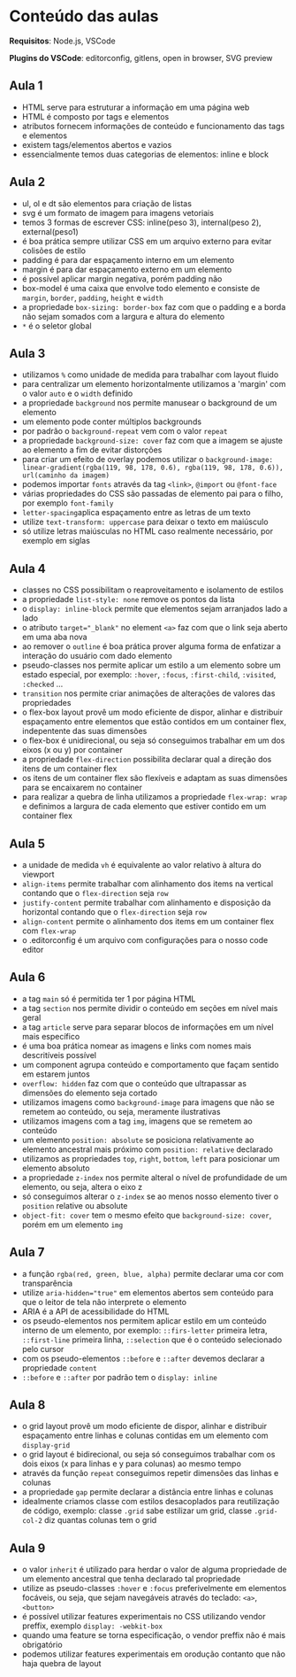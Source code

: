 # Conteúdo das aulas

**Requisitos**: Node.js, VSCode

**Plugins do VSCode**: editorconfig, gitlens, open in browser, SVG preview

## Aula 1

- HTML serve para estruturar a informação em uma página web
- HTML é composto por tags e elementos
- atributos fornecem informações de conteúdo e funcionamento das 
tags e elementos
- existem tags/elementos abertos e vazios
- essencialmente temos duas categorias de elementos: inline e block

## Aula 2

- ul, ol e dt são elementos para criação de listas
- svg é um formato de imagem para imagens vetoriais
- temos 3 formas de escrever CSS: inline(peso 3), internal(peso 2), external(peso1)
- é boa prática sempre utilizar CSS em um arquivo externo para evitar colisões de estilo
- padding é para dar espaçamento interno em um elemento
- margin é para dar espaçamento externo em um elemento
- é possível aplicar margin negativa, porém padding não
- box-model é uma caixa que envolve todo elemento e consiste de `margin`, `border`, 
`padding`, `height` e `width`
- a propriedade `box-sizing: border-box` faz com que o padding e a borda não 
sejam somados com a largura e altura do elemento
- `*` é o seletor global

## Aula 3

- utilizamos `%` como unidade de medida para trabalhar com layout fluido
- para centralizar um elemento horizontalmente utilizamos a 'margin' com o 
valor `auto` e o `width` definido
- a propriedade `background` nos permite manusear o background de um elemento
- um elemento pode conter múltiplos backgrounds
- por padrão o `background-repeat` vem com o valor `repeat`
- a propriedade `background-size: cover` faz com que a imagem se ajuste ao 
elemento a fim de evitar distorções
- para criar um efeito de overlay podemos utilizar o 
`background-image: linear-gradient(rgba(119, 98, 178, 0.6), rgba(119, 98, 178, 0.6)), url(caminho da imagem)`
- podemos importar `fonts` através da tag `<link>`, `@import` ou `@font-face`
- várias propriedades do CSS são passadas de elemento pai para o filho, por exemplo `font-family`
- `letter-spacing`aplica espaçamento entre as letras de um texto
- utilize `text-transform: uppercase` para deixar o texto em maiúsculo
- só utilize letras maiúsculas no HTML caso realmente necessário, por exemplo em siglas

## Aula 4

- classes no CSS possibilitam o reaproveitamento e isolamento de estilos
- a propriedade `list-style: none` remove os pontos da lista
- o `display: inline-block` permite que elementos sejam arranjados lado a lado
- o atributo `target="_blank"` no element `<a>` faz com que o link seja aberto
em uma aba nova
- ao remover o `outline` é boa prática prover alguma forma de enfatizar a interação
do usuário com dado elemento
- pseudo-classes nos permite aplicar um estilo a um elemento sobre um estado
especial, por exemplo: `:hover`, `:focus`, `:first-child`, `:visited`, `:checked` ...
- `transition` nos permite criar animações de alterações de valores das propriedades
- o flex-box layout provê um modo eficiente de dispor, alinhar e distribuir espaçamento
entre elementos que estão contidos em um container flex, indepentente das suas dimensões
- o flex-box é unidirecional, ou seja só conseguimos trabalhar em um dos eixos (x ou y)
por container
- a propriedade `flex-direction` possibilita declarar qual a direção dos
itens de um container flex
- os itens de um container flex são flexíveis e adaptam as suas dimensões para se
encaixarem no container
- para realizar a quebra de linha utilizamos a propriedade `flex-wrap: wrap` e
definimos a largura de cada elemento que estiver contido em um container flex

## Aula 5

- a unidade de medida `vh` é equivalente ao valor relativo à altura do viewport
- `align-items` permite trabalhar com alinhamento dos items na vertical contando
que o `flex-direction` seja `row`
- `justify-content` permite trabalhar com alinhamento e disposição da horizontal contando
que o `flex-direction` seja `row`
- `align-content` permite o alinhamento dos items em um container flex com `flex-wrap`
- o .editorconfig é um arquivo com configurações para o nosso code editor

## Aula 6

-  a tag `main` só é permitida ter 1 por página HTML
- a tag `section` nos permite dividir o conteúdo em seções em nível mais geral
- a tag `article` serve para separar blocos de informações em um nível mais específico
- é uma boa prática nomear as imagens e links com nomes mais descritíveis possível
- um component agrupa conteúdo e comportamento que façam sentido em estarem juntos
- `overflow: hidden` faz com que o conteúdo que ultrapassar as dimensões do elemento 
seja cortado
- utilizamos imagens como `background-image` para imagens que não se remetem ao conteúdo, ou
seja, meramente ilustrativas
- utilizamos imagens com a tag `img`, imagens que se remetem ao conteúdo
- um elemento `position: absolute` se posiciona relativamente ao elemento 
ancestral mais próximo com `position: relative` declarado
- utilizamos as propriedades `top`, `right`, `bottom`, `left` para posicionar um 
elemento absoluto
- a propriedade `z-index` nos permite alteral o nível de profundidade de um elemento,
ou seja, altera o eixo z
- só conseguimos alterar o `z-index` se ao menos nosso elemento tiver o `position` relative
ou absolute
- `object-fit: cover` tem o mesmo efeito que `background-size: cover`, porém em
um elemento `img`

## Aula 7

- a função `rgba(red, green, blue, alpha)` permite declarar uma cor com transparência
- utilize `aria-hidden="true"` em elementos abertos sem conteúdo para que o leitor de tela
não interprete o elemento
- ARIA é a API de acessibilidade do HTML
- os pseudo-elementos nos permitem aplicar estilo em um conteúdo interno de um elemento,
por exemplo: `::firs-letter` primeira letra, `::first-line` primeira linha, `::selection` 
que é o conteúdo selecionado pelo cursor
- com os pseudo-elementos `::before` e `::after` devemos declarar a propriedade `content`
- `::before` e `::after` por padrão tem o `display: inline`

## Aula 8

- o grid layout provê um modo eficiente de dispor, alinhar e distribuir espaçamento 
entre linhas e colunas contidas em um elemento com `display-grid`
- o grid layout é bidirecional, ou seja só conseguimos trabalhar com os dois eixos 
(x para linhas e y para colunas) ao mesmo tempo
- através da função `repeat` conseguimos repetir dimensões das linhas e colunas
- a propriedade `gap` permite declarar a distância entre linhas e colunas
- idealmente criamos classe com estilos desacoplados para reutilização de 
código, exemplo: classe `.grid` sabe estilizar um grid, classe `.grid-col-2`
diz quantas colunas tem o grid

## Aula 9

- o valor `inherit` é utilizado para herdar o valor de alguma propriedade de um 
elemento ancestral que tenha declarado tal propriedade
- utilize as pseudo-classes `:hover` e `:focus` preferivelmente em elementos
focáveis, ou seja, que sejam navegáveis através do teclado: `<a>`, `<button>`
- é possível utilizar features experimentais no CSS utilizando vendor preffix,
exemplo `display: -webkit-box`
- quando uma feature se torna especificação, o vendor preffix não é mais obrigatório
- podemos utilizar features experimentais em orodução contanto que não haja quebra
de layout
